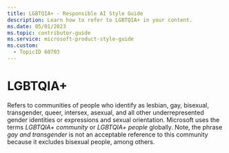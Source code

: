 ```yaml
---
title: LGBTQIA+ - Responsible AI Style Guide
description: Learn how to refer to LGBTQIA+ in your content.
ms.date: 05/01/2023
ms.topic: contributor-guide
ms.service: microsoft-product-style-guide
ms.custom:
  - TopicID 60703
---
```



# LGBTQIA+

Refers to communities of people who identify as lesbian, gay, bisexual, transgender, queer, intersex, asexual, and all other underrepresented gender identities or expressions and sexual orientation. Microsoft uses the terms *LGBTQIA+ community* or *LGBTQIA+ people* globally. Note, the phrase *gay and transgender* is not an acceptable reference to this community because it excludes bisexual people, among others.